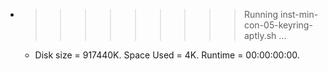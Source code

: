 * >>>>>>>>> Running inst-min-con-05-keyring-aptly.sh ...
  * Disk size = 917440K. Space Used = 4K. Runtime = 00:00:00:00.
